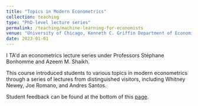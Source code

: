 ```yaml
---
title: "Topics in Modern Econometrics"
collection: teaching
type: "PhD-level lecture series"
permalink: /teaching/machine-learning-for-economists
venue: "University of Chicago, Kenneth C. Griffin Department of Economics"
date: 2023-01-01
---
```


I TA'd an econometrics lecture series under Professors Stéphane Bonhomme and Azeem M. Shaikh.

This course introduced students to various topics in modern econometrics through
a series of lectures from distinguished visitors, including Whitney Newey, Joe Romano, and Andres Santos.

Student feedback can be found at the bottom of this [page](/files/Course-Feedback/Topics-in-Modern-Econometrics-Course-Feedback-2023.pdf).